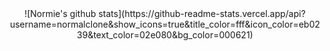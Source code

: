 <div align="center">
  ![Normie's github stats](https://github-readme-stats.vercel.app/api?username=normalclone&show_icons=true&title_color=fff&icon_color=eb0239&text_color=02e080&bg_color=000621)
